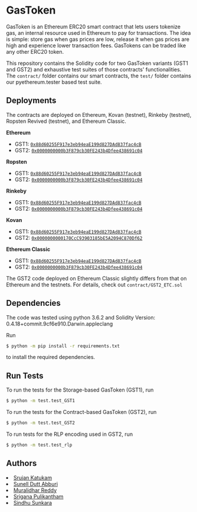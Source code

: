 # GasToken

GasToken is an Ethereum ERC20 smart contract that lets users tokenize gas, an internal resource used in Ethereum to pay for transactions.
The idea is simple: store gas when gas prices are low, release it when gas prices are high and experience lower transaction fees. GasTokens can be traded like any other ERC20 token.

This repository contains the Solidity code for two GasToken variants (GST1 and GST2) and exhaustive test suites of those contracts' functionalities. The `contract/` folder contains our smart contracts, the `test/` folder contains our pyethereum.tester based test suite.

## Deployments

The contracts are deployed on Ethereum, Kovan (testnet), Rinkeby (testnet), Ropsten Revived (testnet), and Ethereum Classic.

**Ethereum**
+ GST1: [`0x88d60255F917e3eb94eaE199d827DAd837fac4cB`](https://etherscan.io/address/0x88d60255f917e3eb94eae199d827dad837fac4cb)
+ GST2: [`0x0000000000b3F879cb30FE243b4Dfee438691c04`](https://etherscan.io/address/0x0000000000b3f879cb30fe243b4dfee438691c04)

**Ropsten**
+ GST1: [`0x88d60255F917e3eb94eaE199d827DAd837fac4cB`](https://ropsten.etherscan.io/address/0x88d60255f917e3eb94eae199d827dad837fac4cb)
+ GST2: [`0x0000000000b3F879cb30FE243b4Dfee438691c04`](https://ropsten.etherscan.io/address/0x0000000000b3f879cb30fe243b4dfee438691c04)

**Rinkeby**
+ GST1: [`0x88d60255F917e3eb94eaE199d827DAd837fac4cB`](https://rinkeby.etherscan.io/address/0x88d60255f917e3eb94eae199d827dad837fac4cb)
+ GST2: [`0x0000000000b3F879cb30FE243b4Dfee438691c04`](https://rinkeby.etherscan.io/address/0x0000000000b3f879cb30fe243b4dfee438691c04)

**Kovan**
+ GST1: [`0x88d60255F917e3eb94eaE199d827DAd837fac4cB`](https://kovan.etherscan.io/address/0x88d60255f917e3eb94eae199d827dad837fac4cb)
+ GST2: [`0x0000000000170CcC93903185bE5A2094C870Df62`](https://kovan.etherscan.io/address/0x0000000000170ccc93903185be5a2094c870df62)

**Ethereum Classic**
+ GST1: [`0x88d60255F917e3eb94eaE199d827DAd837fac4cB`](http://gastracker.io/contract/0x88d60255F917e3eb94eaE199d827DAd837fac4cB)
+ GST2: [`0x0000000000b3F879cb30FE243b4Dfee438691c04`](http://gastracker.io/contract/0x0000000000b3F879cb30FE243b4Dfee438691c04)

The GST2 code deployed on Ethereum Classic slightly differs from that on Ethereum and the testnets. For details, check out `contract/GST2_ETC.sol`

## Dependencies

The code was tested using python 3.6.2 and Solidity Version: 0.4.18+commit.9cf6e910.Darwin.appleclang

Run

```sh
$ python -m pip install -r requirements.txt
```
to install the required dependencies.

## Run Tests

To run the tests for the Storage-based GasToken (GST1), run

```sh
$ python -m test.test_GST1
```

To run the tests for the Contract-based GasToken (GST2), run

```sh
$ python -m test.test_GST2
```

To run tests for the RLP encoding used in GST2, run

```sh
$ python -m test.test_rlp
```

## Authors

<li><a href="https://www.linkedin.com/in/katukam-srujan/">Srujan Katukam</a></li>
<li><a href="https://www.linkedin.com/in/sunell-dutt-abburi-39211a229/">Sunell Dutt Abburi</a></li>
<li><a href="https://www.linkedin.com/in/anumandla-muralidhar-reddy-070576241/">Muralidhar Reddy</a></li>
<li><a href="https://www.linkedin.com/in/srigana-pulikantham-790954221/">Srigana Pulikantham</a></li>
<li><a href="https://www.linkedin.com/in/sindhu-sunkara-485b96212/">Sindhu Sunkara</a></li>


